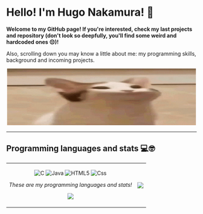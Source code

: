 # Hello! I'm Hugo Nakamura! 🤝

**Welcome to my GitHub page! If you're interested, check my last projects and repository (don't look so deepfully, you'll find some weird and hardcoded ones 😔)!**

Also, scrolling down you may know a little about me: my programming skills, background and incoming projects.

<p align="center">
    <img src="Images/cat.gif" width=500 height=150>
</p>

---

## Programming languages and stats 💻🤓

<table align="center" style="border: none;">
  <tr>
    <td>
        <p align="center">
            <img align="center" width=25 alt="C" src="https://cdn.jsdelivr.net/gh/devicons/devicon@latest/icons/c/c-original.svg" />
            <img align="center" width=25 alt="Java" src="https://cdn.jsdelivr.net/gh/devicons/devicon@latest/icons/java/java-original.svg" />
            <img align="center" width=25 alt="HTML5" src="https://cdn.jsdelivr.net/gh/devicons/devicon@latest/icons/html5/html5-original.svg" />
            <img align="center" width=25 alt="Css" src="https://cdn.jsdelivr.net/gh/devicons/devicon@latest/icons/css3/css3-original.svg" />
        </p>
        <p align="center"><i>These are my programming languages and stats!</i></p>
        <p align="center">
        <img src="https://github-readme-stats.vercel.app/api?username=ikuyorih9&show_icons=true&bg_color=00000000&border_radius=10&custom_title=Stats&text_color=ffffff&title_color=ffffff&hide_border=true&icon_color=ac2bed&ring_color=ac2bed">
        </p>
    </td>
    <td><img align="center" src="https://github-readme-stats.vercel.app/api/top-langs/?username=ikuyorih9&layout=donut-vertical&bg_color=00000000&custom_title=Languages&text_color=ffffff&title_color=ffffff&border_radius=10&hide_border=true&"></td>
  </tr>
</table>




